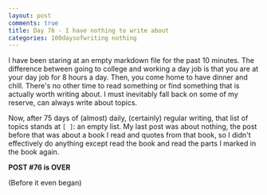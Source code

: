 ```yaml
---
layout: post
comments: true
title: Day 76 - I have nothing to write about
categories: 100daysofwriting nothing
---
```


I have been staring at an empty markdown file for the past 10 minutes. The
difference between going to college and working a day job is that you are at
your day job for 8 hours a day. Then, you come home to have dinner and chill.
There's no other time to read something or find something that is actually worth
writing about. I must inevitably fall back on some of my reserve, can always
write about topics.

Now, after 75 days of (almost) daily, (certainly) regular writing, that list of
topics stands at `[ ]`: an empty list. My last post was about nothing, the post
before that was about a book I read and quotes from that book, so I didn't
effectively do anything except read the book and read the parts I marked in the
book again.

**POST #76 is OVER**

(Before it even began)
